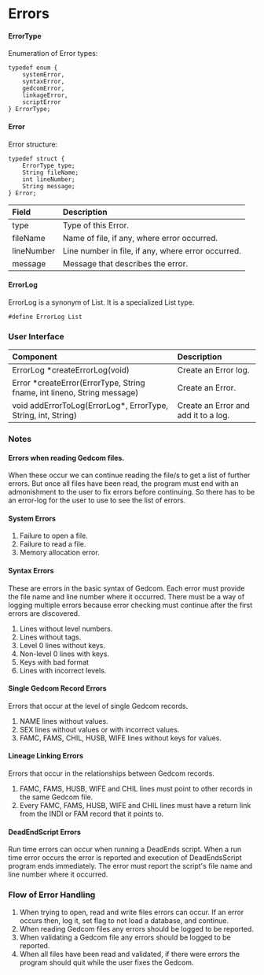 # Errors
#### ErrorType
Enumeration of Error types:
```
typedef enum {
    systemError,
    syntaxError,
    gedcomError,
    linkageError,
    scriptError
} ErrorType;
```
#### Error
Error structure:
```
typedef struct {
    ErrorType type;
    String fileName;
    int lineNumber;
    String message;
} Error;
```
|Field|Description|
|:---|:---|
|type|Type of this Error.|
|fileName|Name of file, if any, where error occurred.|
|lineNumber|Line number in file, if any, where error occurred.|
|message|Message that describes the error.|

#### ErrorLog
ErrorLog is a synonym of List. It is a specialized List type.
```
#define ErrorLog List
```
### User Interface

|Component|Description|
|:---|:---|
|ErrorLog \*createErrorLog(void)|Create an Error log.|
|Error \*createError(ErrorType, String fname, int lineno, String message)|Create an Error.|
|void addErrorToLog(ErrorLog*, ErrorType, String, int, String)|Create an Error and add it to a log.|

### Notes

#### Errors when reading Gedcom files.

When these occur we can continue reading the file/s to get a list of further errors. But once all files have been read, the program must end with an admonishment to the user to fix errors before continuing. So there has to be an error-log for the user to use to see the list of errors.

#### System Errors

1. Failure to open a file.
2. Failure to read a file.
3. Memory allocation error.

#### Syntax Errors
These are errors in the basic syntax of Gedcom. Each error must provide the file name and line number where it occurred. There must be a way of logging multiple errors because error checking must continue after the first errors are discovered.

1. Lines without level numbers.
1. Lines without tags.
1. Level 0 lines without keys.
1. Non-level 0 lines with keys.
1. Keys with bad format
1. Lines with incorrect levels.

#### Single Gedcom Record Errors
Errors that occur at the level of single Gedcom records.
1. NAME lines without values.
1. SEX lines without values or with incorrect values.
1. FAMC, FAMS, CHIL, HUSB, WIFE lines without keys for values.

#### Lineage Linking Errors
Errors that occur in the relationships between Gedcom records.
1. FAMC, FAMS, HUSB, WIFE and CHIL lines must point to other records in the same Gedcom file.
1. Every FAMC, FAMS, HUSB, WIFE and CHIL lines must have a return link from the INDI or FAM record that it points to.

#### DeadEndScript Errors

Run time errors can occur when running a DeadEnds script. When a run time error occurs the error is reported and execution of DeadEndsScript program ends immediately. The error must report the script's file name and line number where it occurred.

### Flow of Error Handling
1. When trying to open, read and write files errors can occur. If an error occurs then, log it, set flag to not load a database, and continue.
1. When reading Gedcom files any errors should be logged to be reported.
1. When validating a Gedcom file any errors should be logged to be reported.
1. When all files have been read and validated, if there were errors the program should quit while the user fixes the Gedcom.
